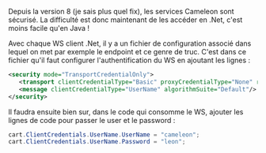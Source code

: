 <!-- --- title: .Net / Accès au WS Sécurisé en .Net -->
Depuis la version 8 (je sais plus quel fix), les services Cameleon sont sécurisé. La difficulté est donc maintenant de 
les accéder en .Net, c'est moins facile qu'en Java !

Avec chaque WS client .Net, il y a un fichier de configuration associé dans lequel on met par exemple le endpoint et ce 
genre de truc. C'est dans ce fichier qu'il faut configurer l'authentification du WS en ajoutant les lignes :

``` xml
<security mode="TransportCredentialOnly">
   <transport clientCredentialType="Basic" proxyCredentialType="None" realm="Cameleon Ws"/>
   <message clientCredentialType="UserName" algorithmSuite="Default"/>
</security>
``` 

Il faudra ensuite bien sur, dans le code qui consomme le WS, ajouter les lignes de code pour passer le user et le 
password :

``` csharp
cart.ClientCredentials.UserName.UserName = "cameleon";
cart.ClientCredentials.UserName.Password = "leon";
``` 

<!-- --- tags: dotnet -->